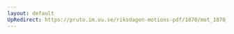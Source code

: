 ```yaml
---
layout: default
UpRedirect: https://pruto.im.uu.se/riksdagen-motions-pdf/1870/mot_1870__ak__51.pdf
---
```

